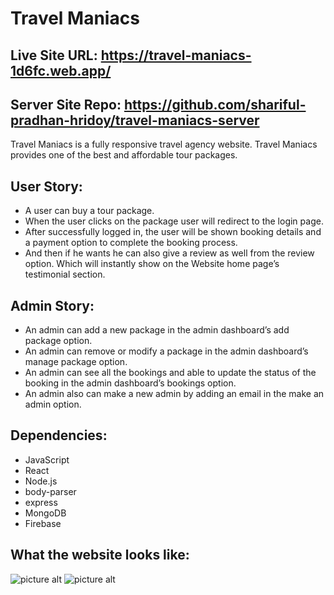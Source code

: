 # Travel Maniacs
## Live Site URL: https://travel-maniacs-1d6fc.web.app/
## Server Site Repo: https://github.com/shariful-pradhan-hridoy/travel-maniacs-server

Travel Maniacs is a fully responsive travel agency website. Travel Maniacs provides one of the best and affordable tour packages.

## User Story:
* A user can buy a tour package. 
* When the user clicks on the package user will redirect to the login page. 
* After successfully logged in, the user will be shown booking details and a payment option to complete the booking process. 
* And then if he wants he can also give a review as well from the review option. Which will instantly show on the Website home page’s testimonial section.

## Admin Story: 
* An admin can add a new package in the admin dashboard’s add package option.
* An admin can remove or modify a package in the admin dashboard’s manage package option.
* An admin can see all the bookings and able to update the status of the booking in the admin dashboard’s bookings option.
* An admin also can make a new admin by adding an email in the make an admin option.

## Dependencies:
* JavaScript
* React
* Node.js
* body-parser
* express
* MongoDB
* Firebase

## What the website looks like:
![picture alt](https://github.com/shariful-pradhan-hridoy/travel-maniacs/blob/master/src/images/travel-maniacs-ss1.png)
![picture alt](https://github.com/shariful-pradhan-hridoy/travel-maniacs/blob/master/src/images/travel-maniacs-ss3.png)

